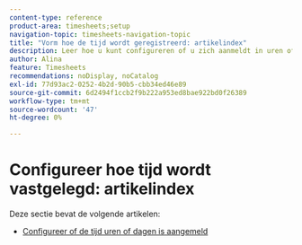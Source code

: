 ```yaml
---
content-type: reference
product-area: timesheets;setup
navigation-topic: timesheets-navigation-topic
title: "Vorm hoe de tijd wordt geregistreerd: artikelindex"
description: Leer hoe u kunt configureren of u zich aanmeldt in uren of dagen in de artikelen in deze sectie.
author: Alina
feature: Timesheets
recommendations: noDisplay, noCatalog
exl-id: 77d93ac2-0252-4b2d-90b5-cbb34ed46e89
source-git-commit: 6d2494f1ccb2f9b222a953ed8bae922bd0f26389
workflow-type: tm+mt
source-wordcount: '47'
ht-degree: 0%

---
```


# Configureer hoe tijd wordt vastgelegd: artikelindex

Deze sectie bevat de volgende artikelen:

* [Configureer of de tijd uren of dagen is aangemeld](../../timesheets/config-timesheet-prefs/config-time-logged-hrs-days.md)

